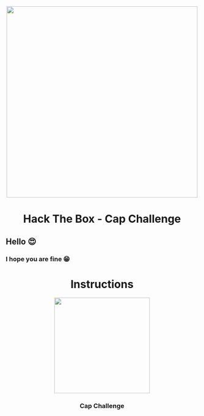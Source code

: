 <div align="center"><img src="https://i.ytimg.com/vi/_pjICT3pdNw/maxresdefault.jpg" width="500" /><br><h1>Hack The Box - Cap Challenge</h1></div>

<h2>Hello 😍</h2>

<h3>I hope you are fine 😁</h3>

<div align="center"><h1>Instructions</h1></div>

<div align="center"><img src="https://www.olawaleh.com/blog/wp-content/uploads/2021/06/cap.png" width="250" /><h3>Cap Challenge</h3></div>
